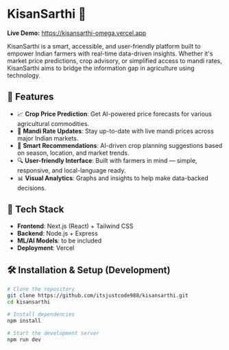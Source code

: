 # KisanSarthi 🌾

**Live Demo:** https://kisansarthi-omega.vercel.app

KisanSarthi is a smart, accessible, and user-friendly platform built to empower Indian farmers with real-time data-driven insights. Whether it's market price predictions, crop advisory, or simplified access to mandi rates, KisanSarthi aims to bridge the information gap in agriculture using technology.

## 🌟 Features

- 📈 **Crop Price Prediction**: Get AI-powered price forecasts for various agricultural commodities.
- 🏪 **Mandi Rate Updates**: Stay up-to-date with live mandi prices across major Indian markets.
- 🧠 **Smart Recommendations**: AI-driven crop planning suggestions based on season, location, and market trends.
- 🔍 **User-friendly Interface**: Built with farmers in mind — simple, responsive, and local-language ready.
- 📊 **Visual Analytics**: Graphs and insights to help make data-backed decisions.

## 🚀 Tech Stack

- **Frontend**: Next.js (React) + Tailwind CSS
- **Backend**: Node.js + Express 
- **ML/AI Models**: to be included
- **Deployment**: Vercel


## 🛠️ Installation & Setup (Development)

```bash
# Clone the repository
git clone https://github.com/itsjustcode988/kisansarthi.git
cd kisansarthi

# Install dependencies
npm install

# Start the development server
npm run dev

```
